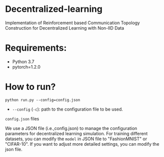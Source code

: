 # Decentralized-learning
Implementation of Reinforcement based Communication Topology Construction for Decentralized Learning with Non-IID Data
# Requirements:
* Python 3.7
* pytorch=1.2.0
# How to run?
```shell=
python run.py --config=config.json
```
* `--config` (`-c`): path to the configuration file to be used.

`config.json` files

We use a JSON file (i.e.,config.json) to manage the configuration parameters for decentralized learning simulation.
For training different datasets, you can modify the `model` in JSON file to "FashionMNIST" or "CIFAR-10".
If you want to adjust more detailed settings, you can modify the json file.
